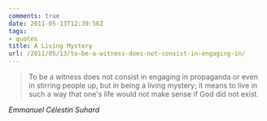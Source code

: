 ```yaml
---
comments: true
date: 2011-05-13T12:39:56Z
tags:
- quotes
title: A Living Mystery
url: /2011/05/13/to-be-a-witness-does-not-consist-in-engaging-in/
---
```


<blockquote class="big">To be a witness does not consist in engaging in propaganda or even in stirring people up, but in being a living mystery; it means to live in such a way that one's life would not make sense if God did not exist.</blockquote>

<cite class="big">Emmanuel Célestin Suhard</cite>




